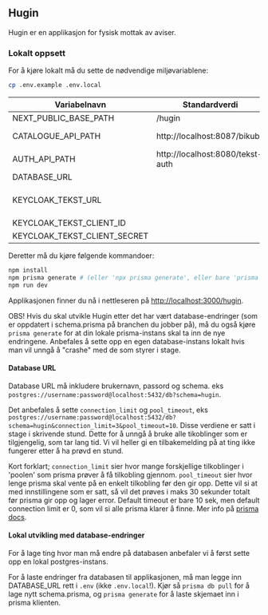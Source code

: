## Hugin

Hugin er en applikasjon for fysisk mottak av aviser.

### Lokalt oppsett
For å kjøre lokalt må du sette de nødvendige miljøvariablene:
```bash
cp .env.example .env.local
```

| Variabelnavn                 | Standardverdi                    | Beskrivelse                                                                                                                        |
|------------------------------|----------------------------------|------------------------------------------------------------------------------------------------------------------------------------|
| NEXT_PUBLIC_BASE_PATH        | /hugin                           | Base path for applikasjonen                                                                                                        |
| CATALOGUE_API_PATH           | http://localhost:8087/bikube     | Sti til [katalog APIet ](https://github.com/NationalLibraryOfNorway/bikube)<br/>Må starte med `http://` eller `https://`           |
| AUTH_API_PATH                | http://localhost:8080/tekst-auth | Sti til [autentiserings APIet](https://github.com/NationalLibraryOfNorway/tekst-auth)<br/>Må starte med `http://` eller `https://` |
| DATABASE_URL                 |                                  | URL til databasen (se mer info i eget avsnitt under)                                                                               |
| KEYCLOAK_TEKST_URL           |                                  | Url til keycloak-tekst (inkl. realm om open-idconnect, eks. https://mysite.com/authn/realms/myRealm/protocol/openid-connect        |
| KEYCLOAK_TEKST_CLIENT_ID     |                                  | Client ID i keycloak-tekst                                                                                                         | 
| KEYCLOAK_TEKST_CLIENT_SECRET |                                  | Client secret i keycloak-tekst                                                                                                     |

Deretter må du kjøre følgende kommandoer:
```bash
npm install
npm prisma generate # (eller 'npx prisma generate', eller bare 'prisma generate' hvis du har prisma installert globalt)
npm run dev
```
Applikasjonen finner du nå i nettleseren på [http://localhost:3000/hugin](http://localhost:3000/hugin).

OBS! Hvis du skal utvikle Hugin etter det har vært database-endringer (som er oppdatert i schema.prisma på branchen du jobber på), må du også kjøre `prisma generate` for at din lokale prisma-instans skal ta inn de nye endringene.
Anbefales å sette opp en egen database-instans lokalt hvis man vil unngå å "crashe" med de som styrer i stage.

#### Database URL
Database URL må inkludere brukernavn, passord og schema. eks `postgres://username:password@localhost:5432/db?schema=hugin`.

Det anbefales å sette `connection_limit` og `pool_timeout`, eks `postgres://username:password@localhost:5432/db?schema=hugin&connection_limit=3&pool_timeout=10`.
Disse verdiene er satt i stage i skrivende stund.
Dette for å unngå å bruke alle tikoblinger som er tilgjengelig, som tar lang tid. 
Vi vil heller gi en tilbakemelding på at ting ikke fungerer etter å ha prøvd en stund.

Kort forklart; `connection_limit` sier hvor mange forskjellige tilkoblinger i 'poolen' som prisma prøver å få tilkobling gjennom.
`pool_timeout` sier hvor lenge prisma skal vente på en enkelt tilkobling før den gir opp.
Dette vil si at med innstillingene som er satt, så vil det prøves i maks 30 sekunder totalt før prisma gir opp og lager error.
Default timeout er bare 10 sek, men default connection limit er 0, som vil si alle prisma klarer å finne.
Mer info på [prisma docs](https://www.prisma.io/docs/orm/prisma-client/setup-and-configuration/databases-connections/connection-pool).

#### Lokal utvikling med database-endringer
For å lage ting hvor man må endre på databasen anbefaler vi å først sette opp en lokal postgres-instans.

For å laste endringer fra databasen til applikasjonen, må man legge inn DATABASE_URL rett i `.env` (ikke `.env.local`!). 
Kjør så `prisma db pull` for å lage nytt schema.prisma, og `prisma generate` for å laste skjemaet inn i prisma klienten.

